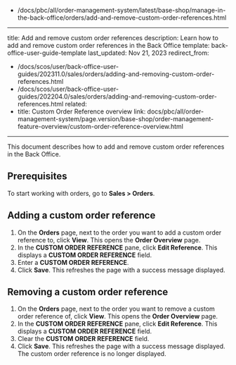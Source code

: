   - /docs/pbc/all/order-management-system/latest/base-shop/manage-in-the-back-office/orders/add-and-remove-custom-order-references.html
---
title: Add and remove custom order references
description: Learn how to add and remove custom order references in the Back Office
template: back-office-user-guide-template
last_updated: Nov 21, 2023
redirect_from:
  - /docs/scos/user/back-office-user-guides/202311.0/sales/orders/adding-and-removing-custom-order-references.html
   - /docs/scos/user/back-office-user-guides/202204.0/sales/orders/adding-and-removing-custom-order-references.html
related:
  - title: Custom Order Reference overview
    link: docs/pbc/all/order-management-system/page.version/base-shop/order-management-feature-overview/custom-order-reference-overview.html
---

This document describes how to add and remove custom order references in the Back Office.

## Prerequisites

To start working with orders, go to **Sales&nbsp;<span aria-label="and then">></span> Orders**.


## Adding a custom order reference

1. On the **Orders** page, next to the order you want to add a custom order reference to, click **View**.
    This opens the **Order Overview** page.
2. In the **CUSTOM ORDER REFERENCE** pane, click **Edit Reference**.
    This displays a **CUSTOM ORDER REFERENCE** field.
3. Enter a **CUSTOM ORDER REFERENCE**.
4. Click **Save**.
    This refreshes the page with a success message displayed.

## Removing a custom order reference

1. On the **Orders** page, next to the order you want to remove a custom order reference of, click **View**.
    This opens the **Order Overview** page.
3. In the **CUSTOM ORDER REFERENCE** pane, click **Edit Reference**.
    This displays a **CUSTOM ORDER REFERENCE** field.
3. Clear the **CUSTOM ORDER REFERENCE** field.
4. Click **Save**.
    This refreshes the page with a success message displayed. The custom order reference is no longer displayed.
